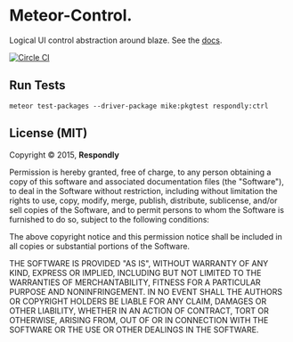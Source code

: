 # Meteor-Control.
Logical UI control abstraction around blaze.
See the [docs](https://github.com/Respondly/meteor-ctrl/blob/master/docs/ctrls.md).

[![Circle CI](https://circleci.com/gh/Respondly/meteor-ctrl.svg?style=svg)](https://circleci.com/gh/Respondly/meteor-ctrl)

## Run Tests

    meteor test-packages --driver-package mike:pkgtest respondly:ctrl





## License (MIT)

Copyright © 2015, **Respondly**

Permission is hereby granted, free of charge, to any person obtaining a copy
of this software and associated documentation files (the "Software"), to deal
in the Software without restriction, including without limitation the rights
to use, copy, modify, merge, publish, distribute, sublicense, and/or sell
copies of the Software, and to permit persons to whom the Software is
furnished to do so, subject to the following conditions:

The above copyright notice and this permission notice shall be included in
all copies or substantial portions of the Software.

THE SOFTWARE IS PROVIDED "AS IS", WITHOUT WARRANTY OF ANY KIND, EXPRESS OR
IMPLIED, INCLUDING BUT NOT LIMITED TO THE WARRANTIES OF MERCHANTABILITY,
FITNESS FOR A PARTICULAR PURPOSE AND NONINFRINGEMENT. IN NO EVENT SHALL THE
AUTHORS OR COPYRIGHT HOLDERS BE LIABLE FOR ANY CLAIM, DAMAGES OR OTHER
LIABILITY, WHETHER IN AN ACTION OF CONTRACT, TORT OR OTHERWISE, ARISING FROM,
OUT OF OR IN CONNECTION WITH THE SOFTWARE OR THE USE OR OTHER DEALINGS IN
THE SOFTWARE.





